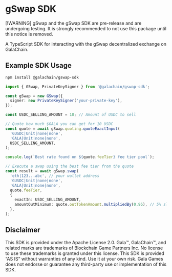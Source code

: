 # gSwap SDK

[!WARNING]
gSwap and the gSwap SDK are pre-release and are undergoing testing. It is strongly recommended to not use this package until this notice is removed.

A TypeScript SDK for interacting with the gSwap decentralized exchange on GalaChain.

## Example SDK Usage

```bash
npm install @galachain/gswap-sdk
```

```typescript
import { GSwap, PrivateKeySigner } from '@galachain/gswap-sdk';

const gSwap = new GSwap({
  signer: new PrivateKeySigner('your-private-key'),
});

const USDC_SELLING_AMOUNT = 10; // Amount of USDC to sell

// Quote how much $GALA you can get for 10 USDC
const quote = await gSwap.quoting.quoteExactInput(
  'GUSDC|Unit|none|none',
  'GALA|Unit|none|none',
  USDC_SELLING_AMOUNT,
);

console.log(`Best rate found on ${quote.feeTier} fee tier pool`);

// Execute a swap using the best fee tier from the quote
const result = await gSwap.swap(
  'eth|123...abc', // your wallet address
  'GUSDC|Unit|none|none',
  'GALA|Unit|none|none',
  quote.feeTier,
  {
    exactIn: USDC_SELLING_AMOUNT,
    amountOutMinimum: quote.outTokenAmount.multipliedBy(0.95), // 5% slippage
  },
);
```

## Disclaimer

This SDK is provided under the Apache License 2.0. Gala™, GalaChain™, and related marks are trademarks of Blockchain Game Partners Inc. No license to use these trademarks is granted under this license. This SDK is provided “AS IS” without warranties of any kind. Use it at your own risk. Gala Games does not endorse or guarantee any third-party use or implementation of this SDK.
